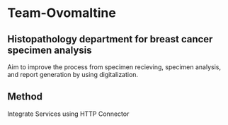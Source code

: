 # Team-Ovomaltine
## Histopathology department for breast cancer specimen analysis
Aim to improve the process from specimen recieving, specimen analysis, and report generation by using digitalization.
## Method 
Integrate Services using HTTP Connector

